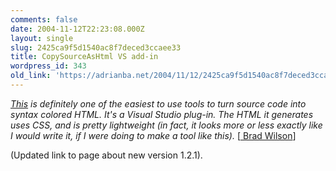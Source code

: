 ```yaml
---
comments: false
date: 2004-11-12T22:23:08.000Z
layout: single
slug: 2425ca9f5d1540ac8f7deced3ccaee33
title: CopySourceAsHtml VS add-in
wordpress_id: 343
old_link: 'https://adrianba.net/2004/11/12/2425ca9f5d1540ac8f7deced3ccaee33/'
---
```

_[
This](http://www.jtleigh.com/people/colin/blog/archives/2004/11/copysourceashtm_2.html) is definitely one of the easiest to use tools to turn
source code into syntax colored HTML. It's a Visual Studio plug-in.
The HTML it generates uses CSS, and is pretty lightweight (in fact,
it looks more or less exactly like I would write it, if I were
doing to make a tool like this)._
[[
Brad Wilson](http://dotnetguy.techieswithcats.com/archives/004227.shtml)]

(Updated link to page about new version 1.2.1).

